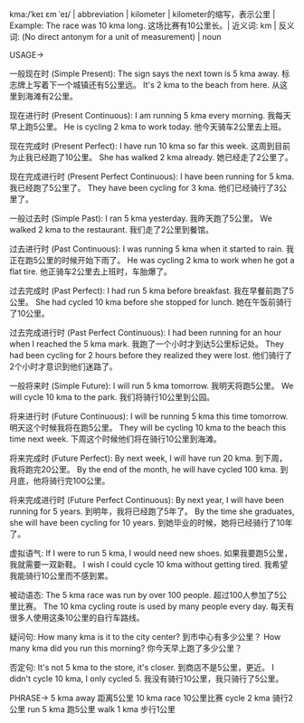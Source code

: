 kma:/ˈkeɪ ɛm ˈeɪ/ | abbreviation | kilometer | kilometer的缩写，表示公里 | Example: The race was 10 kma long. 这场比赛有10公里长。| 近义词: km | 反义词:  (No direct antonym for a unit of measurement) | noun

USAGE->

一般现在时 (Simple Present):
The sign says the next town is 5 kma away.  标志牌上写着下一个城镇还有5公里远。
It's 2 kma to the beach from here. 从这里到海滩有2公里。


现在进行时 (Present Continuous):
I am running 5 kma every morning. 我每天早上跑5公里。
He is cycling 2 kma to work today.  他今天骑车2公里去上班。


现在完成时 (Present Perfect):
I have run 10 kma so far this week.  这周到目前为止我已经跑了10公里。
She has walked 2 kma already. 她已经走了2公里了。


现在完成进行时 (Present Perfect Continuous):
I have been running for 5 kma. 我已经跑了5公里了。
They have been cycling for 3 kma. 他们已经骑行了3公里了。


一般过去时 (Simple Past):
I ran 5 kma yesterday. 我昨天跑了5公里。
We walked 2 kma to the restaurant. 我们走了2公里到餐馆。


过去进行时 (Past Continuous):
I was running 5 kma when it started to rain. 我正在跑5公里的时候开始下雨了。
He was cycling 2 kma to work when he got a flat tire. 他正骑车2公里去上班时，车胎爆了。


过去完成时 (Past Perfect):
I had run 5 kma before breakfast. 我在早餐前跑了5公里。
She had cycled 10 kma before she stopped for lunch.  她在午饭前骑行了10公里。


过去完成进行时 (Past Perfect Continuous):
I had been running for an hour when I reached the 5 kma mark. 我跑了一个小时才到达5公里标记处。
They had been cycling for 2 hours before they realized they were lost.  他们骑行了2个小时才意识到他们迷路了。


一般将来时 (Simple Future):
I will run 5 kma tomorrow. 我明天将跑5公里。
We will cycle 10 kma to the park. 我们将骑行10公里到公园。


将来进行时 (Future Continuous):
I will be running 5 kma this time tomorrow. 明天这个时候我将在跑5公里。
They will be cycling 10 kma to the beach this time next week.  下周这个时候他们将在骑行10公里到海滩。


将来完成时 (Future Perfect):
By next week, I will have run 20 kma. 到下周，我将跑完20公里。
By the end of the month, he will have cycled 100 kma. 到月底，他将骑行完100公里。


将来完成进行时 (Future Perfect Continuous):
By next year, I will have been running for 5 years. 到明年，我将已经跑了5年了。
By the time she graduates, she will have been cycling for 10 years. 到她毕业的时候，她将已经骑行了10年了。


虚拟语气:
If I were to run 5 kma, I would need new shoes. 如果我要跑5公里，我就需要一双新鞋。
I wish I could cycle 10 kma without getting tired. 我希望我能骑行10公里而不感到累。


被动语态:
The 5 kma race was run by over 100 people.  超过100人参加了5公里比赛。
The 10 kma cycling route is used by many people every day. 每天有很多人使用这条10公里的自行车路线。


疑问句:
How many kma is it to the city center? 到市中心有多少公里？
How many kma did you run this morning? 你今天早上跑了多少公里？


否定句:
It's not 5 kma to the store, it's closer. 到商店不是5公里，更近。
I didn't cycle 10 kma, I only cycled 5. 我没有骑行10公里，我只骑行了5公里。



PHRASE->
5 kma away  距离5公里
10 kma race  10公里比赛
cycle 2 kma  骑行2公里
run 5 kma  跑5公里
walk 1 kma  步行1公里
